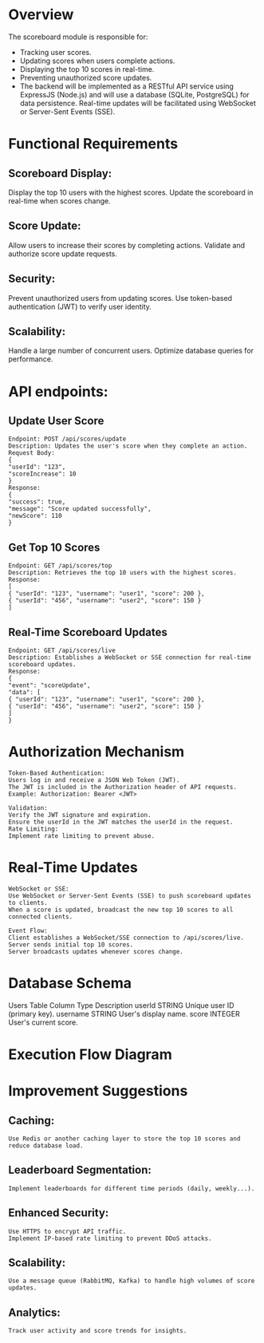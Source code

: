 # Overview

The scoreboard module is responsible for:

- Tracking user scores.
- Updating scores when users complete actions.
- Displaying the top 10 scores in real-time.
- Preventing unauthorized score updates.
- The backend will be implemented as a RESTful API service using ExpressJS (Node.js) and will use a database (SQLite, PostgreSQL) for data persistence. Real-time updates will be facilitated using WebSocket or Server-Sent Events (SSE).

# Functional Requirements

## Scoreboard Display:

Display the top 10 users with the highest scores.
Update the scoreboard in real-time when scores change.

## Score Update:

Allow users to increase their scores by completing actions.
Validate and authorize score update requests.

## Security:

Prevent unauthorized users from updating scores.
Use token-based authentication (JWT) to verify user identity.

## Scalability:

Handle a large number of concurrent users.
Optimize database queries for performance.

# API endpoints:

## Update User Score

    Endpoint: POST /api/scores/update
    Description: Updates the user's score when they complete an action.
    Request Body:
    {
    "userId": "123",
    "scoreIncrease": 10
    }
    Response:
    {
    "success": true,
    "message": "Score updated successfully",
    "newScore": 110
    }

## Get Top 10 Scores

    Endpoint: GET /api/scores/top
    Description: Retrieves the top 10 users with the highest scores.
    Response:
    [
    { "userId": "123", "username": "user1", "score": 200 },
    { "userId": "456", "username": "user2", "score": 150 }
    ]

## Real-Time Scoreboard Updates

    Endpoint: GET /api/scores/live
    Description: Establishes a WebSocket or SSE connection for real-time scoreboard updates.
    Response:
    {
    "event": "scoreUpdate",
    "data": [
    { "userId": "123", "username": "user1", "score": 200 },
    { "userId": "456", "username": "user2", "score": 150 }
    ]
    }

# Authorization Mechanism

    Token-Based Authentication:
    Users log in and receive a JSON Web Token (JWT).
    The JWT is included in the Authorization header of API requests.
    Example: Authorization: Bearer <JWT>

    Validation:
    Verify the JWT signature and expiration.
    Ensure the userId in the JWT matches the userId in the request.
    Rate Limiting:
    Implement rate limiting to prevent abuse.

# Real-Time Updates

    WebSocket or SSE:
    Use WebSocket or Server-Sent Events (SSE) to push scoreboard updates to clients.
    When a score is updated, broadcast the new top 10 scores to all connected clients.

    Event Flow:
    Client establishes a WebSocket/SSE connection to /api/scores/live.
    Server sends initial top 10 scores.
    Server broadcasts updates whenever scores change.

# Database Schema

Users Table
Column Type Description
userId STRING Unique user ID (primary key).
username STRING User's display name.
score INTEGER User's current score.

# Execution Flow Diagram

# Improvement Suggestions

## Caching:

    Use Redis or another caching layer to store the top 10 scores and reduce database load.

## Leaderboard Segmentation:

    Implement leaderboards for different time periods (daily, weekly...).

## Enhanced Security:

    Use HTTPS to encrypt API traffic.
    Implement IP-based rate limiting to prevent DDoS attacks.

## Scalability:

    Use a message queue (RabbitMQ, Kafka) to handle high volumes of score updates.

## Analytics:

    Track user activity and score trends for insights.
